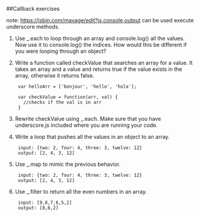 ##Callback exercises

note: https://jsbin.com/mavage/edit?js,console,output can be used execute underscore methods.

1. Use _.each to loop through an array and console.log() all the values. Now use it to console.log() the indices. How would this be different if you were looping through an object?

2. Write a function called checkValue that searches an array for a value. It takes an array and a value and returns true if the value exists in the array, otherwise it returns false.

		var helloArr = ['bonjour', 'hello', 'hola'];
		
		var checkValue = function(arr, val) {
		  //checks if the val is in arr
		}
		
3. Rewrite checkValue using _.each. Make sure that you have underscore.js included where you are running your code.

4. Write a loop that pushes all the values in an object to an array.

		input: {two: 2, four: 4, three: 3, twelve: 12}
		output: [2, 4, 3, 12]

5. Use _.map to mimic the previous behavior. 

		input: {two: 2, four: 4, three: 3, twelve: 12}
		output: [2, 4, 3, 12]
6. Use _.filter to return all the even numbers in an array.

		input: [9,8,7,6,5,2]
		output: [8,6,2]
		
